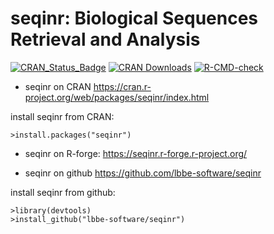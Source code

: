 # seqinr: Biological Sequences Retrieval and Analysis


[![CRAN_Status_Badge](https://www.r-pkg.org/badges/version/seqinr)](https://cran.r-project.org/package=seqinr)
[![CRAN Downloads](https://cranlogs.r-pkg.org/badges/seqinr)](https://cran.r-project.org/package=seqinr)
[![R-CMD-check](https://github.com/lbbe-software/seqinr/workflows/R-CMD-check/badge.svg)](https://github.com/lbbe-software/seqinr/actions)


* seqinr on CRAN https://cran.r-project.org/web/packages/seqinr/index.html

install seqinr from CRAN:
```
>install.packages("seqinr")

```

* seqinr on R-forge: https://seqinr.r-forge.r-project.org/

* seqinr on github https://github.com/lbbe-software/seqinr

install seqinr from github:

```
>library(devtools)
>install_github("lbbe-software/seqinr")
```
